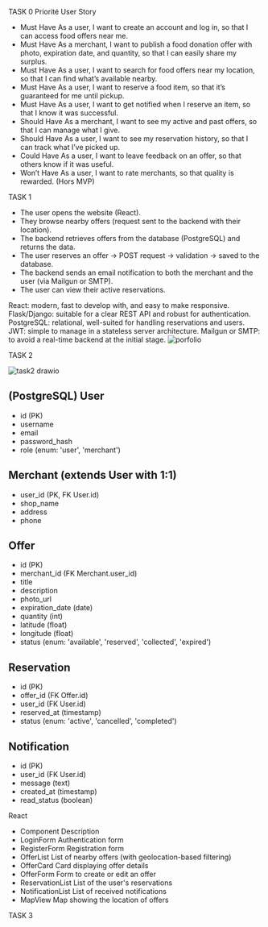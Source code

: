 TASK 0
Priorité	User Story
- Must Have	As a user, I want to create an account and log in, so that I can access food offers near me.
- Must Have	As a merchant, I want to publish a food donation offer with photo, expiration date, and quantity, so that I can easily share my surplus.
- Must Have	As a user, I want to search for food offers near my location, so that I can find what’s available nearby.
- Must Have	As a user, I want to reserve a food item, so that it’s guaranteed for me until pickup.
- Must Have	As a user, I want to get notified when I reserve an item, so that I know it was successful.
- Should Have	As a merchant, I want to see my active and past offers, so that I can manage what I give.
- Should Have	As a user, I want to see my reservation history, so that I can track what I’ve picked up.
- Could Have	As a user, I want to leave feedback on an offer, so that others know if it was useful.
- Won’t Have	As a user, I want to rate merchants, so that quality is rewarded. (Hors MVP)

TASK 1
-  The user opens the website (React).
- They browse nearby offers (request sent to the backend with their location).
- The backend retrieves offers from the database (PostgreSQL) and returns the data.
- The user reserves an offer → POST request → validation → saved to the database.
- The backend sends an email notification to both the merchant and the user (via Mailgun or SMTP).
- The user can view their active reservations.


React: modern, fast to develop with, and easy to make responsive.
Flask/Django: suitable for a clear REST API and robust for authentication.
PostgreSQL: relational, well-suited for handling reservations and users.
JWT: simple to manage in a stateless server architecture.
Mailgun or SMTP: to avoid a real-time backend at the initial stage.
![porfolio](https://github.com/user-attachments/assets/a9048afd-6dc6-4b95-8943-922a68df52e0)

TASK 2

![task2 drawio](https://github.com/user-attachments/assets/c6ff7087-fb90-457b-be48-7e3ee7ea8cf5)

(PostgreSQL)
User
-----
- id (PK)
- username
- email
- password_hash
- role (enum: 'user', 'merchant')

Merchant  (extends User with 1:1)
-------------------
- user_id (PK, FK User.id)
- shop_name
- address
- phone

Offer
-----
- id (PK)
- merchant_id (FK Merchant.user_id)
- title
- description
- photo_url
- expiration_date (date)
- quantity (int)
- latitude (float)
- longitude (float)
- status (enum: 'available', 'reserved', 'collected', 'expired')

Reservation
-----------
- id (PK)
- offer_id (FK Offer.id)
- user_id (FK User.id)
- reserved_at (timestamp)
- status (enum: 'active', 'cancelled', 'completed')

Notification
------------
- id (PK)
- user_id (FK User.id)
- message (text)
- created_at (timestamp)
- read_status (boolean)
 
React 
- Component	        Description
- LoginForm	        Authentication form
- RegisterForm	    Registration form
- OfferList	        List of nearby offers (with geolocation-based filtering)
- OfferCard	        Card displaying offer details
- OfferForm	        Form to create or edit an offer
- ReservationList	  List of the user's reservations
- NotificationList	List of received notifications
- MapView	          Map showing the location of offers


TASK 3


